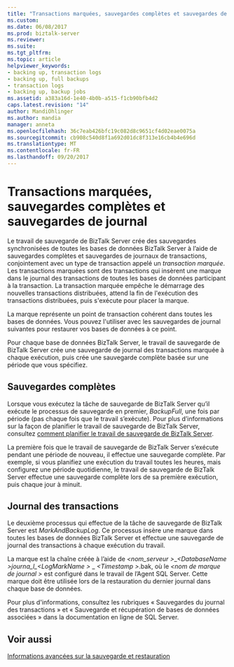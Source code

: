 ```yaml
---
title: "Transactions marquées, sauvegardes complètes et sauvegardes de journaux | Documents Microsoft"
ms.custom: 
ms.date: 06/08/2017
ms.prod: biztalk-server
ms.reviewer: 
ms.suite: 
ms.tgt_pltfrm: 
ms.topic: article
helpviewer_keywords:
- backing up, transaction logs
- backing up, full backups
- transaction logs
- backing up, backup jobs
ms.assetid: a383a16d-1e40-4b0b-a515-f1cb90bfb4d2
caps.latest.revision: "14"
author: MandiOhlinger
ms.author: mandia
manager: anneta
ms.openlocfilehash: 36c7eab426bfc19c082d8c9651cf4d02eae0075a
ms.sourcegitcommit: cb908c540d8f1a692d01dc8f313e16cb4b4e696d
ms.translationtype: MT
ms.contentlocale: fr-FR
ms.lasthandoff: 09/20/2017
---
```

# <a name="marked-transactions-full-backups-and-log-backups"></a>Transactions marquées, sauvegardes complètes et sauvegardes de journal
Le travail de sauvegarde de BizTalk Server crée des sauvegardes synchronisées de toutes les bases de données BizTalk Server à l’aide de sauvegardes complètes et sauvegardes de journaux de transactions, conjointement avec un type de transaction appelé un *transaction marquée*. Les transactions marquées sont des transactions qui insèrent une marque dans le journal des transactions de toutes les bases de données participant à la transaction. La transaction marquée empêche le démarrage des nouvelles transactions distribuées, attend la fin de l'exécution des transactions distribuées, puis s'exécute pour placer la marque.  
  
 La marque représente un point de transaction cohérent dans toutes les bases de données. Vous pouvez l'utiliser avec les sauvegardes de journal suivantes pour restaurer vos bases de données à ce point.  
  
 Pour chaque base de données BizTalk Server, le travail de sauvegarde de BizTalk Server crée une sauvegarde de journal des transactions marquée à chaque exécution, puis crée une sauvegarde complète basée sur une période que vous spécifiez.  
  
## <a name="full-backups"></a>Sauvegardes complètes  
 Lorsque vous exécutez la tâche de sauvegarde de BizTalk Server qu’il exécute le processus de sauvegarde en premier, *BackupFull*, une fois par période (pas chaque fois que le travail s’exécute). Pour plus d’informations sur la façon de planifier le travail de sauvegarde de BizTalk Server, consultez [comment planifier le travail de sauvegarde de BizTalk Server](../core/how-to-schedule-the-backup-biztalk-server-job.md).  
  
 La première fois que le travail de sauvegarde de BizTalk Server s’exécute pendant une période de nouveau, il effectue une sauvegarde complète. Par exemple, si vous planifiez une exécution du travail toutes les heures, mais configurez une période quotidienne, le travail de sauvegarde de BizTalk Server effectue une sauvegarde complète lors de sa première exécution, puis chaque jour à minuit.  
  
## <a name="transaction-log-backups"></a>Journal des transactions  
 Le deuxième processus qui effectue de la tâche de sauvegarde de BizTalk Server est *MarkAndBackupLog*. Ce processus insère une marque dans toutes les bases de données BizTalk Server et effectue une sauvegarde de journal des transactions à chaque exécution du travail.  
  
 La marque est la chaîne créée à l’aide de  *\<nom_serveur >*_*\<DatabaseName >*journa_l\_*\<LogMarkName >* \_  *\<Timestamp >*.bak, où le  *\<nom de marque de journal >* est configuré dans le travail de l’Agent SQL Server. Cette marque doit être utilisée lors de la restauration du dernier journal dans chaque base de données.  
  
 Pour plus d'informations, consultez les rubriques « Sauvegardes du journal des transactions » et « Sauvegarde et récupération de bases de données associées » dans la documentation en ligne de SQL Server.  
  
## <a name="see-also"></a>Voir aussi  
 [Informations avancées sur la sauvegarde et restauration](../core/advanced-information-about-backup-and-restore1.md)